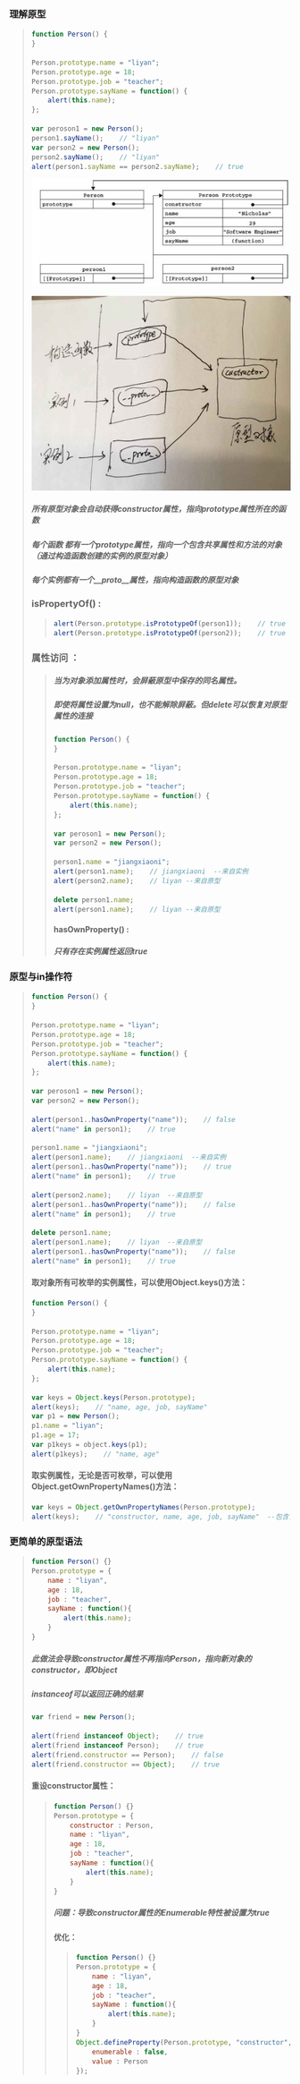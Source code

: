 ### 理解原型

> ```js
> function Person() {
> }
>
> Person.prototype.name = "liyan";
> Person.prototype.age = 18;
> Person.prototype.job = "teacher";
> Person.prototype.sayName = function() {
>     alert(this.name);
> };
>
> var peroson1 = new Person();
> person1.sayName();    // "liyan"
> var person2 = new Person();
> person2.sayName();    // "liyan"
> alert(person1.sayName == person2.sayName);    // true
> ```
>
> ![](/assets/01181.jpg)
>
> ![](/assets/WechatIMG1.jpg)
>
> ##### 所有原型对象会自动获得constructor属性，指向prototype属性所在的函数
>
> ##### 每个函数  都有一个prototype属性，指向一个包含共享属性和方法的对象（通过构造函数创建的实例的原型对象）
>
> ##### 每个实例都有一个\_\__proto_\_\_属性，指向构造函数的原型对象
>
> ### isPropertyOf\(\) :
>
> > ```js
> > alert(Person.prototype.isPrototypeOf(person1));    // true
> > alert(Person.prototype.isPrototypeOf(person2));    // true
> > ```
>
> ### 属性访问 ：
>
> > ##### 当为对象添加属性时，会屏蔽原型中保存的同名属性。
> >
> > ##### 即使将属性设置为null，也不能解除屏蔽。但delete可以恢复对原型属性的连接
> >
> > ```js
> > function Person() {
> > }
> >
> > Person.prototype.name = "liyan";
> > Person.prototype.age = 18;
> > Person.prototype.job = "teacher";
> > Person.prototype.sayName = function() {
> >     alert(this.name);
> > };
> >
> > var peroson1 = new Person();
> > var person2 = new Person();
> >
> > person1.name = "jiangxiaoni";
> > alert(person1.name);    // jiangxiaoni  --来自实例
> > alert(person2.name);    // liyan --来自原型
> >
> > delete person1.name;
> > alert(person1.name);    // liyan --来自原型
> > ```
> >
> > #### hasOwnProperty\(\) :
> >
> > ##### 只有存在实例属性返回true

### 原型与in操作符

> ```js
> function Person() {
> }
>
> Person.prototype.name = "liyan";
> Person.prototype.age = 18;
> Person.prototype.job = "teacher";
> Person.prototype.sayName = function() {
>     alert(this.name);
> };
>
> var peroson1 = new Person();
> var person2 = new Person();
>
> alert(person1..hasOwnProperty("name"));    // false
> alert("name" in person1);    // true
>
> person1.name = "jiangxiaoni";
> alert(person1.name);    // jiangxiaoni  --来自实例
> alert(person1..hasOwnProperty("name"));    // true
> alert("name" in person1);    // true
>
> alert(person2.name);    // liyan  --来自原型
> alert(person1..hasOwnProperty("name"));    // false
> alert("name" in person1);    // true
>
> delete person1.name;
> alert(person1.name);    // liyan  --来自原型
> alert(person1..hasOwnProperty("name"));    // false
> alert("name" in person1);    // true
> ```
>
> #### 取对象所有可枚举的实例属性，可以使用Object.keys\(\)方法：
>
> ```js
> function Person() {
> }
>
> Person.prototype.name = "liyan";
> Person.prototype.age = 18;
> Person.prototype.job = "teacher";
> Person.prototype.sayName = function() {
>     alert(this.name);
> };
>
> var keys = Object.keys(Person.prototype);
> alert(keys);    // "name, age, job, sayName"
> var p1 = new Person();
> p1.name = "liyan";
> p1.age = 17;
> var p1keys = object.keys(p1);
> alert(p1keys);    // "name, age"
> ```
>
> #### 取实例属性，无论是否可枚举，可以使用Object.getOwnPropertyNames\(\)方法：
>
> ```js
> var keys = Object.getOwnPropertyNames(Person.prototype);
> alert(keys);    // "constructor, name, age, job, sayName"  --包含了不可枚举的constructor属性
> ```

### 更简单的原型语法

> ```js
> function Person() {}
> Person.prototype = {
>     name : "liyan",
>     age : 18,
>     job : "teacher",
>     sayName : function(){
>         alert(this.name);
>     }
> }
> ```
>
> ##### 此做法会导致constructor属性不再指向Person，指向新对象的constructor，即Object
>
> ##### instanceof可以返回正确的结果
>
> ```js
> var friend = new Person();
>
> alert(friend instanceof Object);    // true
> alert(friend instanceof Person);    // true
> alert(friend.constructor == Person);    // false
> alert(friend.constructor == Object);    // true
> ```
>
> #### 重设constructor属性：
>
> > ```js
> > function Person() {}
> > Person.prototype = {
> >     constructor : Person,
> >     name : "liyan",
> >     age : 18,
> >     job : "teacher",
> >     sayName : function(){
> >         alert(this.name);
> >     }
> > }
> > ```
> >
> > ##### 问题：导致constructor属性的Enumerable特性被设置为true
> >
> > #### 优化：
> >
> > > ```js
> > > function Person() {}
> > > Person.prototype = {
> > >     name : "liyan",
> > >     age : 18,
> > >     job : "teacher",
> > >     sayName : function(){
> > >         alert(this.name);
> > >     }
> > > }
> > > Object.defineProperty(Person.prototype, "constructor", {
> > >     enumerable : false,
> > >     value : Person
> > > });
> > > ```



